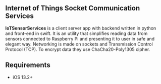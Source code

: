 ## Internet of Things Socket Communication Services
**IoTSensorServices** is a client server app with backend written in python and front-end in swift. It is an utility that simplifies reading data from sensors connected to Raspberry Pi and presenting it to user in safe and elegant way. Networking is made on sockets and Transmission Control Protocol (TCP). To encrypt data they use ChaCha20-Poly1305 cipher. 
## Requirements
-   iOS 13.2+
